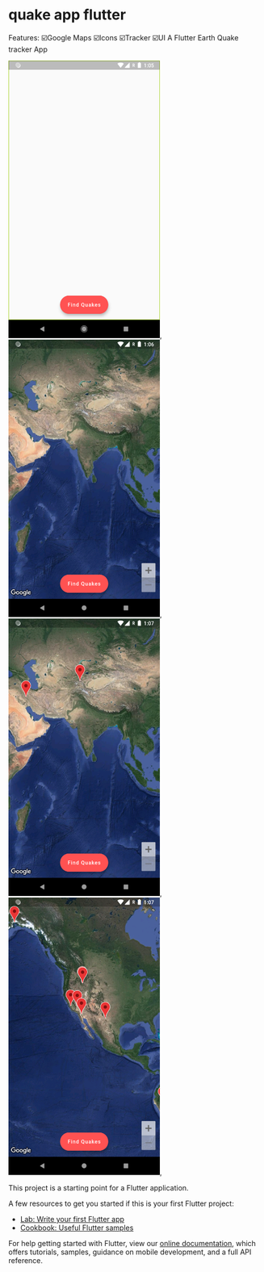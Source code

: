 # quake app flutter 
Features:
☑️Google Maps
☑️Icons
☑️Tracker
☑️UI
A Flutter Earth Quake tracker App


<img src="https://github.com/vipuluthaiah/Earth-Quake-App-/blob/master/ss/Screenshot_1588836953.png" width="300" height="550">,
<img src="https://github.com/vipuluthaiah/Earth-Quake-App-/blob/master/ss/Screenshot_1588837015.png" width="300" height="550">,
<img src="https://github.com/vipuluthaiah/Earth-Quake-App-/blob/master/ss/Screenshot_1588837026.png" width="300" height="550">,
<img src="https://github.com/vipuluthaiah/Earth-Quake-App-/blob/master/ss/Screenshot_1588837033.png" width="300" height="550">,

This project is a starting point for a Flutter application.

A few resources to get you started if this is your first Flutter project:

- [Lab: Write your first Flutter app](https://flutter.dev/docs/get-started/codelab)
- [Cookbook: Useful Flutter samples](https://flutter.dev/docs/cookbook)

For help getting started with Flutter, view our
[online documentation](https://flutter.dev/docs), which offers tutorials,
samples, guidance on mobile development, and a full API reference.
